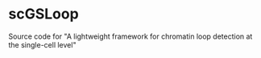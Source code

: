 # scGSLoop
Source code for "A lightweight framework for chromatin loop detection at the single-cell level"
